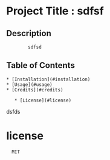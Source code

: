 # Project Title : sdfsf
            
  ## Description
            sdfsd

  ## Table of Contents 
    * [Installation](#installation)
    * [Usage](#usage)
    * [Credits](#credits)
          
       * [License](#license)
  
          


  dsfds

  
# license
      MIT
  

